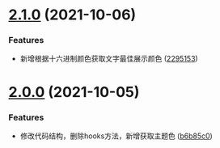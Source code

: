 # [2.1.0](https://github.com/chanceyliu/react-img-contrast/compare/v2.0.0...v2.1.0) (2021-10-06)


### Features

* 新增根据十六进制颜色获取文字最佳展示颜色 ([2295153](https://github.com/chanceyliu/react-img-contrast/commit/229515357e768eda3c243155f8d93c44c565f053))



# [2.0.0](https://github.com/chanceyliu/react-img-contrast/compare/b6b85c0c2229156fbe582eec9efc3e864c244ab9...v2.0.0) (2021-10-05)


### Features

* 修改代码结构，删除hooks方法，新增获取主题色 ([b6b85c0](https://github.com/chanceyliu/react-img-contrast/commit/b6b85c0c2229156fbe582eec9efc3e864c244ab9))



